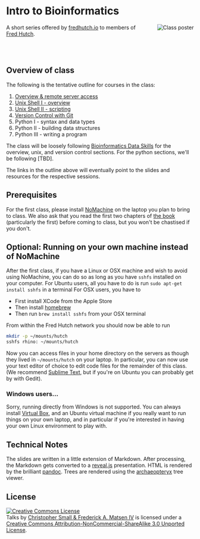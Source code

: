 # Intro to Bioinformatics

<img alt="Class poster" src="figures/course.png" style="max-width: 300px; text-align: center; margin-left: 30px; float: right;"/>

A short series offered by [fredhutch.io](http://fredhutch.io) to members of [Fred Hutch](http://www.fredhutch.org/en.html).


<br/>
<br/>


## Overview of class

The following is the tentative outline for courses in the class:

1. [Overview & remote server access](01-gestalt.html)
2. [Unix Shell I - overview](02-unix-shell-intro.html)
3. [Unix Shell II - scripting](03-unix-shell.html)
4. [Version Control with Git](04-git.html)
5. Python I - syntax and data types
6. Python II - building data structures
7. Python III - writing a program

The class will be loosely following [Bioinformatics Data Skills](http://shop.oreilly.com/product/0636920030157.do) for the overview, unix, and version control sections.
For the python sections, we'll be following [TBD].

The links in the outline above will eventually point to the slides and resources for the respective sessions.


## Prerequisites

For the first class, please install [NoMachine](https://www.nomachine.com/) on the laptop you plan to bring to class.
We also ask that you read the first two chapters of [the book](http://shop.oreilly.com/product/0636920030157.do) (particularly the first) before coming to class, but you won't be chastised if you don't.


## Optional: Running on your own machine instead of NoMachine

After the first class, if you have a Linux or OSX machine and wish to avoid using NoMachine, you can do so as long as you have `sshfs` installed on your computer.
For Ubuntu users, all you have to do is run `sudo apt-get install sshfs` in a terminal
For OSX users, you have to

* First install XCode from the Apple Store
* Then install [homebrew](http://brew.sh)
* Then run `brew install sshfs` from your OSX terminal

From within the Fred Hutch network you should now be able to run

```bash
mkdir -p ~/mounts/hutch
sshfs rhino: ~/mounts/hutch
```

Now you can access files in your home directory on the servers as though they lived in `~/mounts/hutch` on your laptop.
In particular, you can now use your text editor of choice to edit code files for the remainder of this class.
(We recommend [Sublime Text](http://www.sublimetext.com/), but if you're on Ubuntu you can probably get by with Gedit).


### Windows users...

Sorry, running directly from Windows is not supported.
You can always install [Virtual Box](https://www.virtualbox.org/wiki/Downloads), and an Ubuntu virtual machine if you really want to run things on your own laptop, and in particular if you're interested in having your own Linux environment to play with.



## Technical Notes

The slides are written in a little extension of Markdown.
After processing, the Markdown gets converted to a [reveal.js](http://github.com/hakimel/reveal.js) presentation.
HTML is rendered by the brilliant [pandoc](http://johnmacfarlane.net/pandoc/).
Trees are rendered using the [archaeopteryx](http://www.phylosoft.org/archaeopteryx/) tree viewer.


## License

<a rel="license" href="http://creativecommons.org/licenses/by-nc-sa/3.0/"><img alt="Creative Commons License" style="border-width:0" src="http://i.creativecommons.org/l/by-nc-sa/3.0/88x31.png" /></a><br /><span xmlns:dct="http://purl.org/dc/terms/" property="dct:title">Talks</span> by <a xmlns:cc="http://creativecommons.org/ns#" href="http://matsen.fhcrc.org" property="cc:attributionName" rel="cc:attributionURL">Christopher Small & Frederick A. Matsen IV</a> is licensed under a <a rel="license" href="http://creativecommons.org/licenses/by-nc-sa/3.0/">Creative Commons Attribution-NonCommercial-ShareAlike 3.0 Unported License</a>.

